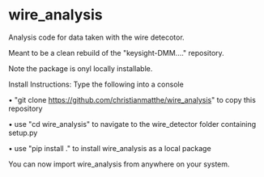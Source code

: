 # wire_analysis

Analysis code for data taken with the wire detecotor.

Meant to be a clean rebuild of the "keysight-DMM...." repository.

Note the package is onyl locally installable. 

Install Instructions: Type the following into a console

• "git clone https://github.com/christianmatthe/wire_analysis" to copy this repository

• use "cd wire_analysis" to navigate to the wire_detector folder containing setup.py

• use "pip install ." to install wire_analysis as a local package

You can now import wire_analysis from anywhere on your system.
